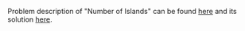 Problem description of "Number of Islands" can be found [here](https://leetcode.com/problems/number-of-islands/) and its solution [here](https://github.com/aurimas13/Solutions-To-Problems/blob/main/LeetCode/Python%20Solutions/Number%20of%20Islands/number.py).
